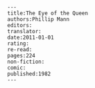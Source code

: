 
    ---
    title:The Eye of the Queen
    authors:Phillip Mann
    editors:
    translator:
    date:2011-01-01
    rating:
    re-read:
    pages:224
    non-fiction:
    comic:
    published:1982
    ---

    